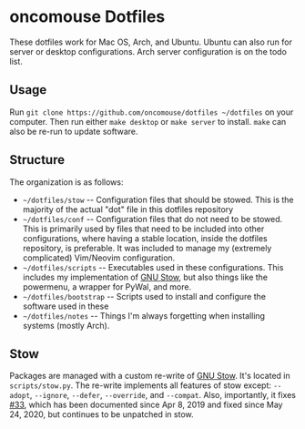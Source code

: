 # oncomouse Dotfiles

These dotfiles work for Mac OS, Arch, and Ubuntu. Ubuntu can also run for server or desktop configurations. Arch server configuration is on the todo list.

## Usage

Run `git clone https://github.com/oncomouse/dotfiles ~/dotfiles` on your computer. Then run either `make desktop` or `make server` to install. `make` can also be re-run to update software.

## Structure

The organization is as follows:

* `~/dotfiles/stow` -- Configuration files that should be stowed. This is the majority of the actual "dot" file in this dotfiles repository
* `~/dotfiles/conf` -- Configuration files that do not need to be stowed. This is primarily used by files that need to be included into other configurations, where having a stable location, inside the dotfiles repository, is preferable. It was included to manage my (extremely complicated) Vim/Neovim configuration.
* `~/dotfiles/scripts` -- Executables used in these configurations. This includes my implementation of [GNU Stow](https://www.gnu.org/software/stow/), but also things like the powermenu, a wrapper for PyWal, and more.
* `~/dotfiles/bootstrap` -- Scripts used to install and configure the software used in these 
* `~/dotfiles/notes` -- Things I'm always forgetting when installing systems (mostly Arch).

## Stow

Packages are managed with a custom re-write of [GNU Stow](https://www.gnu.org/software/stow/). It's located in `scripts/stow.py`. The re-write implements all features of stow except: `--adopt`, `--ignore`, `--defer`, `--override`, and `--compat`. Also, importantly, it fixes [#33](https://github.com/aspiers/stow/issues/33), which has been documented since Apr 8, 2019 and fixed since May 24, 2020, but continues to be unpatched in stow.

